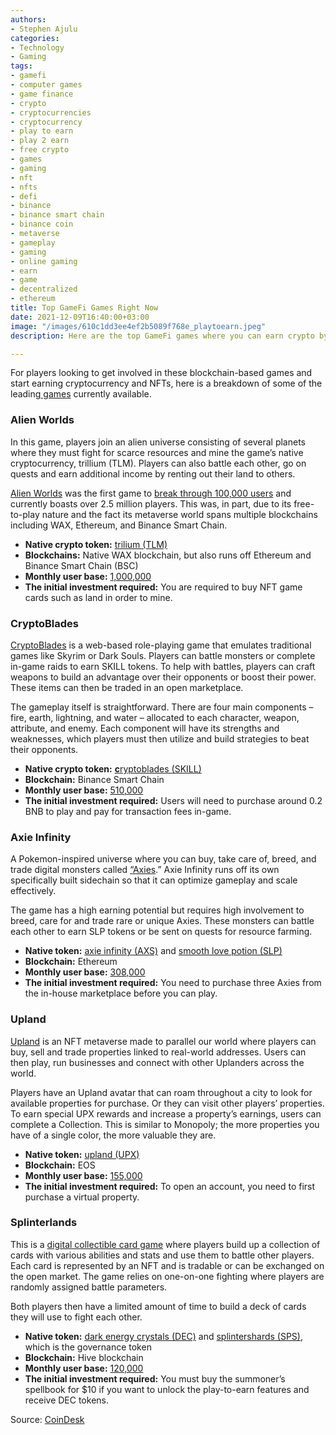 ```yaml
---
authors:
- Stephen Ajulu
categories:
- Technology
- Gaming
tags:
- gamefi
- computer games
- game finance
- crypto
- cryptocurrencies
- cryptocurrency
- play to earn
- play 2 earn
- free crypto
- games
- gaming
- nft
- nfts
- defi
- binance
- binance smart chain
- binance coin
- metaverse
- gameplay
- gaming
- online gaming
- earn
- game
- decentralized
- ethereum
title: Top GameFi Games Right Now
date: 2021-12-09T16:40:00+03:00
image: "/images/610c1dd3ee4ef2b5089f768e_playtoearn.jpeg"
description: Here are the top GameFi games where you can earn crypto by playing.

---
```

For players looking to get involved in these blockchain-based games and start earning cryptocurrency and NFTs, here is a breakdown of some of the leading[ games](https://dappradar.com/rankings/category/games) currently available.

### Alien Worlds

In this game, players join an alien universe consisting of several planets where they must fight for scarce resources and mine the game’s native cryptocurrency, trillium (TLM). Players can also battle each other, go on quests and earn additional income by renting out their land to others.

[Alien Worlds](https://alienworlds.io/) was the first game to [break through 100,000 users](https://www.coindesk.com/inside-alien-worlds-the-biggest-game-in-the-metaverse) and currently boasts over 2.5 million players. This was, in part, due to its free-to-play nature and the fact its metaverse world spans multiple blockchains including WAX, Ethereum, and Binance Smart Chain.

* **Native crypto token:** [trilium (TLM)](https://coinmarketcap.com/currencies/alien-worlds/)
* **Blockchains:** Native WAX blockchain, but also runs off Ethereum and Binance Smart Chain (BSC)
* **Monthly user base:** [1,000,000](https://dappradar.com/wax/games/alien-worlds)
* **The initial investment required:** You are required to buy NFT game cards such as land in order to mine.

### CryptoBlades

[CryptoBlades](https://www.cryptoblades.io/) is a web-based role-playing game that emulates traditional games like Skyrim or Dark Souls. Players can battle monsters or complete in-game raids to earn SKILL tokens. To help with battles, players can craft weapons to build an advantage over their opponents or boost their power. These items can then be traded in an open marketplace.

The gameplay itself is straightforward. There are four main components – fire, earth, lightning, and water – allocated to each character, weapon, attribute, and enemy. Each component will have its strengths and weaknesses, which players must then utilize and build strategies to beat their opponents.

* **Native crypto token:** [**c**ryptoblades (SKILL)](https://coinmarketcap.com/currencies/cryptoblades/)
* **Blockchain:** Binance Smart Chain
* **Monthly user base:** [510,000](https://dappradar.com/binance-smart-chain/games/cryptoblades-1)
* **The initial investment required:** Users will need to purchase around 0.2 BNB to play and pay for transaction fees in-game.

### Axie Infinity

A Pokemon-inspired universe where you can buy, take care of, breed, and trade digital monsters called [“Axies](https://axieinfinity.com/).” Axie Infinity runs off its own specifically built sidechain so that it can optimize gameplay and scale effectively.

The game has a high earning potential but requires high involvement to breed, care for and trade rare or unique Axies. These monsters can battle each other to earn SLP tokens or be sent on quests for resource farming.

* **Native token:** [axie infinity (AXS)](https://coinmarketcap.com/currencies/axie-infinity/) and [smooth love potion (SLP)](https://coinmarketcap.com/currencies/smooth-love-potion/)
* **Blockchain:** Ethereum
* **Monthly user base:** [308,000](https://dappradar.com/ethereum/games/axie-infinity)
* **The initial investment required:** You need to purchase three Axies from the in-house marketplace before you can play.

### Upland

[Upland](https://www.upland.me/) is an NFT metaverse made to parallel our world where players can buy, sell and trade properties linked to real-world addresses. Users can then play, run businesses and connect with other Uplanders across the world.

Players have an Upland avatar that can roam throughout a city to look for available properties for purchase. Or they can visit other players’ properties. To earn special UPX rewards and increase a property’s earnings, users can complete a Collection. This is similar to Monopoly; the more properties you have of a single color, the more valuable they are.

* **Native token:** [upland (UPX)](https://coinmarketcap.com/currencies/upland/)
* **Blockchain:** EOS
* **Monthly user base:** [155,000](https://dappradar.com/eos/games/upland)
* **The initial investment required:** To open an account, you need to first purchase a virtual property.

### Splinterlands

This is a [digital collectible card game](https://splinterlands.com/) where players build up a collection of cards with various abilities and stats and use them to battle other players. Each card is represented by an NFT and is tradable or can be exchanged on the open market. The game relies on one-on-one fighting where players are randomly assigned battle parameters.

Both players then have a limited amount of time to build a deck of cards they will use to fight each other.

* **Native token:** [dark energy crystals (DEC)](https://coinmarketcap.com/currencies/dark-energy-crystals/) and [splintershards (SPS)](https://coinmarketcap.com/currencies/splinterlands/), which is the governance token
* **Blockchain:** Hive blockchain
* **Monthly user base:** [120,000](https://dappradar.com/hive/games/splinterlands)
* **The initial investment required:** You must buy the summoner’s spellbook for $10 if you want to unlock the play-to-earn features and receive DEC tokens.

Source: [CoinDesk](https://www.coindesk.com/learn/gamefi-how-to-earn-crypto-playing-games-online/)
